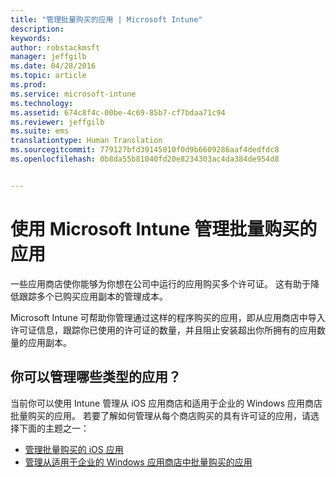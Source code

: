 ```yaml
---
title: "管理批量购买的应用 | Microsoft Intune"
description: 
keywords: 
author: robstackmsft
manager: jeffgilb
ms.date: 04/28/2016
ms.topic: article
ms.prod: 
ms.service: microsoft-intune
ms.technology: 
ms.assetid: 674c8f4c-00be-4c69-85b7-cf7bdaa71c94
ms.reviewer: jeffgilb
ms.suite: ems
translationtype: Human Translation
ms.sourcegitcommit: 779127bfd39145010f0d9b6609286aaf4dedfdc8
ms.openlocfilehash: 0b8da55b81040fd20e8234303ac4da384de954d8


---
```


# 使用 Microsoft Intune 管理批量购买的应用

一些应用商店使你能够为你想在公司中运行的应用购买多个许可证。 这有助于降低跟踪多个已购买应用副本的管理成本。

Microsoft Intune 可帮助你管理通过这样的程序购买的应用，即从应用商店中导入许可证信息，跟踪你已使用的许可证的数量，并且阻止安装超出你所拥有的应用数量的应用副本。

## 你可以管理哪些类型的应用？

当前你可以使用 Intune 管理从 iOS 应用商店和适用于企业的 Windows 应用商店批量购买的应用。
若要了解如何管理从每个商店购买的具有许可证的应用，请选择下面的主题之一：

- [管理批量购买的 iOS 应用](manage-ios-apps-you-purchased-through-a-volume-purchase-program-with-microsoft-intune.md)
- [管理从适用于企业的 Windows 应用商店中批量购买的应用](manage-apps-you-purchased-from-the-windows-store-for-business-with-microsoft-intune.md)






<!--HONumber=Jun16_HO4-->


